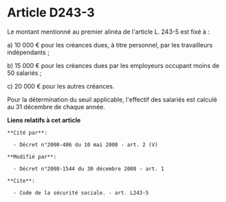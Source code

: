 # Article D243-3

Le montant mentionné au premier alinéa de l'article L. 243-5 est fixé à : 

a) 10 000 € pour les créances dues, à titre personnel, par les travailleurs indépendants ; 

b) 15 000 € pour les créances dues par les employeurs occupant moins de 50 salariés ; 

c) 20 000 € pour les autres créances. 

Pour la détermination du seuil applicable, l'effectif des salariés est calculé au 31 décembre de chaque année.

**Liens relatifs à cet article**

	**Cité par**:

	  - Décret n°2000-406 du 10 mai 2000 - art. 2 (V)

	**Modifié par**:

	  - Décret n°2008-1544 du 30 décembre 2008 - art. 1

	**Cite**:

	  - Code de la sécurité sociale. - art. L243-5
